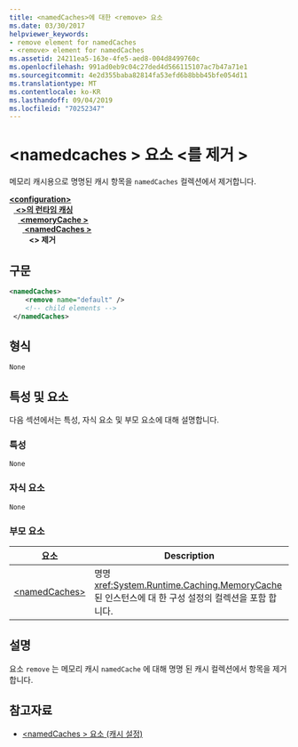 ```yaml
---
title: <namedCaches>에 대한 <remove> 요소
ms.date: 03/30/2017
helpviewer_keywords:
- remove element for namedCaches
- <remove> element for namedCaches
ms.assetid: 24211ea5-163e-4fe5-aed8-004d8499760c
ms.openlocfilehash: 991ad0eb9c04c27ded4d566115107ac7b47a71e1
ms.sourcegitcommit: 4e2d355baba82814fa53efd6b8bbb45bfe054d11
ms.translationtype: MT
ms.contentlocale: ko-KR
ms.lasthandoff: 09/04/2019
ms.locfileid: "70252347"
---
```

# <a name="remove-element-for-namedcaches"></a>\<namedcaches > 요소 \<를 제거 >
메모리 캐시용으로 명명된 캐시 항목을 `namedCaches` 컬렉션에서 제거합니다.  
  
[ **\<configuration>** ](../configuration-element.md)\
&nbsp;&nbsp;[ **\<>의 런타임 캐싱**](system-runtime-caching-element-cache-settings.md)\
&nbsp;&nbsp;&nbsp;&nbsp;[ **\<memoryCache >** ](memorycache-element-cache-settings.md)\
&nbsp;&nbsp;&nbsp;&nbsp;&nbsp;&nbsp;[ **\<namedCaches >** ](namedcaches-element-cache-settings.md)\
&nbsp;&nbsp;&nbsp;&nbsp;&nbsp;&nbsp;&nbsp;&nbsp; **\<> 제거**  
  
## <a name="syntax"></a>구문  
  
```xml  
<namedCaches>  
    <remove name="default" />  
    <!-- child elements -->  
 </namedCaches>  
```  
  
## <a name="type"></a>형식  
 `None`  
  
## <a name="attributes-and-elements"></a>특성 및 요소  
 다음 섹션에서는 특성, 자식 요소 및 부모 요소에 대해 설명합니다.  
  
### <a name="attributes"></a>특성  
 `None`  
  
### <a name="child-elements"></a>자식 요소  
 `None`  
  
### <a name="parent-elements"></a>부모 요소  
  
|요소|Description|  
|-------------|-----------------|  
|[\<namedCaches>](namedcaches-element-cache-settings.md)|명명 <xref:System.Runtime.Caching.MemoryCache> 된 인스턴스에 대 한 구성 설정의 컬렉션을 포함 합니다.|  
  
## <a name="remarks"></a>설명  
 요소 `remove` 는 메모리 캐시 `namedCache` 에 대해 명명 된 캐시 컬렉션에서 항목을 제거 합니다.  
  
## <a name="see-also"></a>참고자료

- [\<namedCaches > 요소 (캐시 설정)](namedcaches-element-cache-settings.md)
